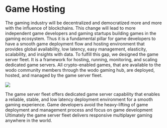 # Game Hosting

The gaming industry will be decentralized and democratized more and more with the influence of blockchains. This change will lead to more independent game developers and gaming startups building games in the gaming ecosystem. Thus it is a fundamental pillar for game developers to have a smooth game deployment flow and hosting environment that provides global availability, low latency, easy management, elasticity, scalability, and insights with data. To fulfill this gap, we designed the game server fleet. It is a framework for hosting, running, monitoring, and scaling dedicated game servers. All crypto-enabled games, that are available to the wodo community members through the wodo gaming hub, are deployed, hosted, and managed by the game server fleet.&#x20;

![](../.gitbook/assets/wodo\_game\_server\_fleet.jpg)

The game server fleet offers dedicated game server capability that enables a reliable, stable, and low latency deployment environment for a smooth gaming experience. Game developers avoid the heavy-lifting of game deployment and management process and focus on game development  Ultimately the game server fleet delivers responsive multiplayer gaming anywhere in the world.
